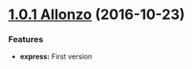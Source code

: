 <a name="1.0.1"></a>

# [1.0.1 Allonzo](https://github.com/CodeCorico/allons-y-express/releases/tag/1.0.1) (2016-10-23)


### Features

* **express:** First version

